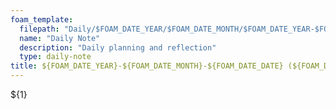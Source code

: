 ```yaml
---
foam_template:
  filepath: "Daily/$FOAM_DATE_YEAR/$FOAM_DATE_MONTH/$FOAM_DATE_YEAR-$FOAM_DATE_MONTH-$FOAM_DATE_DATE.md"
  name: "Daily Note"
  description: "Daily planning and reflection"
  type: daily-note
title: ${FOAM_DATE_YEAR}-${FOAM_DATE_MONTH}-${FOAM_DATE_DATE} (${FOAM_DATE_DAY_OF_WEEK})
---
```


${1}
